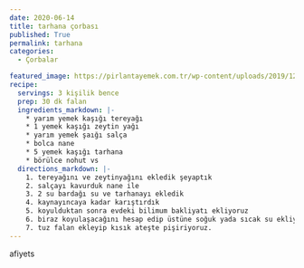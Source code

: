 ```yaml
---
date: 2020-06-14
title: tarhana çorbası
published: True
permalink: tarhana
categories:
  - Çorbalar

featured_image: https://pirlantayemek.com.tr/wp-content/uploads/2019/12/tarhana-corbasi.jpg
recipe:
  servings: 3 kişilik bence
  prep: 30 dk falan
  ingredients_markdown: |-
    * yarım yemek kaşığı tereyağı
    * 1 yemek kaşığı zeytin yağı
    * yarım yemek şaığı salça
    * bolca nane
    * 5 yemek kaşığı tarhana
    * börülce nohut vs
  directions_markdown: |-
    1. tereyağını ve zeytinyağını ekledik şeyaptık
    2. salçayı kavurduk nane ile
    3. 2 su bardağı su ve tarhanayı ekledik
    4. kaynayıncaya kadar karıştırdık
    5. koyulduktan sonra evdeki bilimum bakliyatı ekliyoruz
    6. biraz koyulaşacağını hesap edip üstüne soğuk yada sıcak su ekliyoruz
    7. tuz falan ekleyip kısık ateşte pişiriyoruz.
---
```

afiyets
